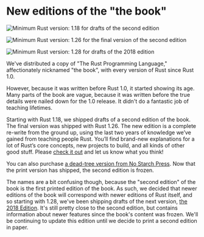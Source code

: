 # New editions of the "the book"

![Minimum Rust version: 1.18](https://img.shields.io/badge/Minimum%20Rust%20Version-1.18-red.svg) for drafts of the second edition

![Minimum Rust version: 1.26](https://img.shields.io/badge/Minimum%20Rust%20Version-1.26-brightgreen.svg) for the final version of the second edition

![Minimum Rust version: 1.28](https://img.shields.io/badge/Minimum%20Rust%20Version-1.28-red.svg) for drafts of the 2018 edition

We've distributed a copy of "The Rust Programming Language," affectionately
nicknamed "the book", with every version of Rust since Rust 1.0.

However, because it was written before Rust 1.0, it started showing its age.
Many parts of the book are vague, because it was written before the true
details were nailed down for the 1.0 release. It didn't do a fantastic job of
teaching lifetimes.

Starting with Rust 1.18, we shipped drafts of a second edition of the book.
The final version was shipped with Rust 1.26. The new edition is a complete
re-write from the ground up, using the last two years of knowledge we’ve
gained from teaching people Rust. You’ll find brand-new explanations for a
lot of Rust’s core concepts, new projects to build, and all kinds of other
good stuff. Please [check it
out](https://doc.rust-lang.org/book/second-edition/index.html) and let us
know what you think!

You can also purchase [a dead-tree version from No Starch
Press](https://nostarch.com/Rust). Now that the print version has shipped,
the second edition is frozen.

The names are a bit confusing though, because the "second edition" of the
book is the first printed edition of the book. As such, we decided that newer
editions of the book will correspond with newer editions of Rust itself, and
so starting with 1.28, we've been shipping drafts of the next version, [the
2018 Edition](https://doc.rust-lang.org/book/2018-edition/index.html). It's
still pretty close to the second edition, but contains information about
newer features since the book's content was frozen. We'll be continuing to
update this edition until we decide to print a second edition in paper.